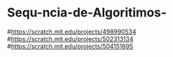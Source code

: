 # Sequ-ncia-de-Algoritimos-
#https://scratch.mit.edu/projects/498990534
#https://scratch.mit.edu/projects/502313134
#https://scratch.mit.edu/projects/504151695
